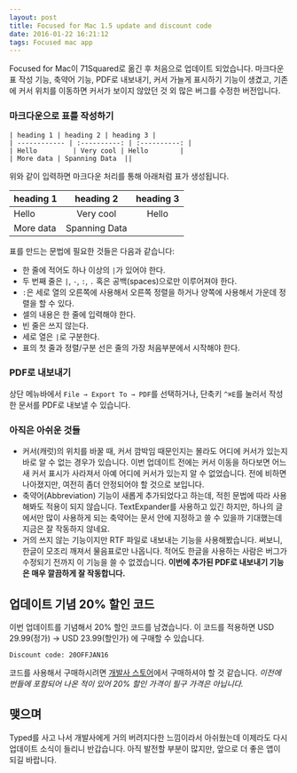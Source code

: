 ```yaml
---
layout: post
title: Focused for Mac 1.5 update and discount code
date: 2016-01-22 16:21:12
tags: Focused mac app
---
```

Focused for Mac이 71Squared로 옮긴 후 처음으로 업데이트 되었습니다. 마크다운 표 작성 기능, 축약어 기능, PDF로 내보내기, 커서 가늘게 표시하기 기능이 생겼고, 기존에 커서 위치를 이동하면 커서가 보이지 않았던 것 외 많은 버그를 수정한 버전입니다.

### 마크다운으로 표를 작성하기
```
| heading 1 | heading 2 | heading 3 |
| ------------ | :----------: | :----------: |
| Hello         | Very cool | Hello        |
| More data | Spanning Data  ||
```

위와 같이 입력하면 마크다운 처리를 통해 아래처럼 표가 생성됩니다.

| heading 1 | heading 2 | heading 3 |
| ------------ | :----------: | :----------: |
| Hello         | Very cool | Hello        |
| More data | Spanning Data  ||

표를 만드는 문법에 필요한 것들은 다음과 같습니다:

* 한 줄에 적어도 하나 이상의 `|`가 있어야 한다.
* 두 번째 줄은 `|`, `-`, `:`, `.` 혹은 공백(spaces)으로만 이루어져야 한다.
* `:`은 세로 열의 오른쪽에 사용해서 오른쪽 정렬을 하거나 양쪽에 사용해서 가운데 정렬을 할 수 있다.
* 셀의 내용은 한 줄에 입력해야 한다.
* 빈 줄은 쓰지 않는다.
* 세로 열은 `|`로 구분한다.
* 표의 첫 줄과 정렬/구분 선은 줄의 가장 처음부분에서 시작해야 한다.

### PDF로 내보내기

상단 메뉴바에서 `File → Export To → PDF`를 선택하거나, 단축키 `^⌘E`를 눌러서 작성한 문서를 PDF로 내보낼 수 있습니다.

### 아직은 아쉬운 것들

* 커서(캐럿)의 위치를 바꿀 때, 커서 깜박임 때문인지는 몰라도 어디에 커서가 있는지 바로 알 수 없는 경우가 있습니다. 이번 업데이트 전에는 커서 이동을 하다보면 어느새 커서 표시가 사라져서 아예 어디에 커서가 있는지 알 수 없었습니다. 전에 비하면 나아졌지만, 여전히 좀더 안정되어야 할 것으로 보입니다.
* 축약어(Abbreviation) 기능이 새롭게 추가되었다고 하는데, 적힌 문법에 따라 사용해봐도 적용이 되지 않습니다. TextExpander를 사용하고 있긴 하지만, 하나의 글에서만 많이 사용하게 되는 축약어는 문서 안에 지정하고 쓸 수 있을까 기대했는데 지금은 잘 작동하지 않네요.
* 거의 쓰지 않는 기능이지만 RTF 파일로 내보내는 기능을 사용해봤습니다. 써보니, 한글이 모조리 깨져서 물음표로만 나옵니다. 적어도 한글을 사용하는 사람은 버그가 수정되기 전까지 이 기능을 쓸 수 없겠습니다. **이번에 추가된 PDF로 내보내기 기능은 매우 깔끔하게 잘 작동합니다.**

## 업데이트 기념 20% 할인 코드

이번 업데이트를 기념해서 20% 할인 코드를 남겼습니다. 이 코드를 적용하면 USD 29.99(정가) → USD 23.99(할인가) 에 구매할 수 있습니다.

`Discount code: 20OFFJAN16`

코드를 사용해서 구매하시려면 [개발사 스토어](https://sendy.71squared.com/l/0KvpwCskoN7Zl7ZMdMqBvA/slfW5ckM3HSgKSMH3CThIw/tL5nVTC892eGTR892y892b5mcekg)에서 구매하셔야 할 것 같습니다. *이전에 번들에 포함되어 나온 적이 있어 20% 할인 가격이 필구 가격은 아닙니다.*

## 맺으며

Typed를 사고 나서 개발사에게 거의 버려지다한 느낌이라서 아쉬웠는데 이제라도 다시 업데이트 소식이 들리니 반갑습니다. 아직 발전할 부분이 많지만, 앞으로 더 좋은 앱이 되길 바랍니다.
